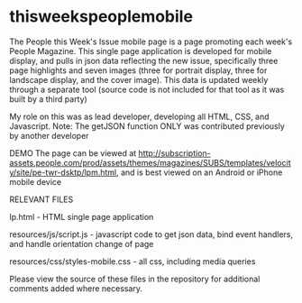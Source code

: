 thisweekspeoplemobile
=====================
The People this Week's Issue mobile page is a page promoting each week's People Magazine. This single page application is developed for mobile display, and pulls in json data reflecting the new issue, specifically three page highlights and seven images (three for portrait display, three for landscape display, and the cover image). This data is updated weekly through a separate tool (source code is not included for that tool as it was built by a third party) 

My role on this was as lead developer, developing all HTML, CSS, and Javascript. Note: The getJSON function ONLY was contributed previously by another developer

DEMO
The page can be viewed at http://subscription-assets.people.com/prod/assets/themes/magazines/SUBS/templates/velocity/site/pe-twr-dsktp/lpm.html, and is best viewed on an Android or iPhone mobile device

RELEVANT FILES

lp.html - HTML single page application

resources/js/script.js - javascript code to get json data, bind event handlers, and handle orientation change of page

resources/css/styles-mobile.css - all css, including media queries

Please view the source of these files in the repository for additional comments added where necessary.
